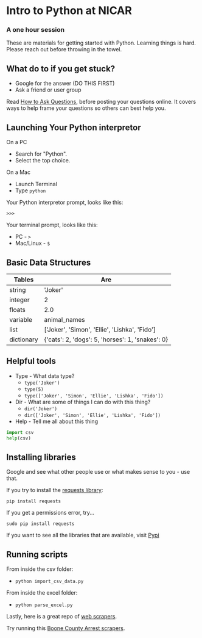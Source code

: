 # Intro to Python at NICAR
### A one hour session

These are materials for getting started with Python. Learning things is hard. Please reach out before throwing in the towel.

## What do to if you get stuck?

* Google for the answer (DO THIS FIRST)
* Ask a friend or user group

Read [How to Ask Questions](http://www.propublica.org/nerds/item/how-to-ask-programming-questions), before posting your questions online. It covers ways to help frame your questions so others can best help you.

## Launching Your Python interpretor

On a PC
* Search for "Python".
* Select the top choice.

On a Mac
* Launch Terminal
* Type `python`


Your Python interpretor prompt, looks like this:

`>>>`

Your terminal prompt, looks like this:

* PC - `>`
* Mac/Linux - `$`


## Basic Data Structures

| Tables        | Are           |
| ------------- |---------------|
| string        | 'Joker'       |
| integer       |2              |
| floats        | 2.0           |
| variable      | animal_names  |
| list          | ['Joker', 'Simon', 'Ellie', 'Lishka', 'Fido'] |
| dictionary    | {'cats': 2, 'dogs': 5, 'horses': 1, 'snakes': 0} |

## Helpful tools

* Type - What data type?
  * `type('Joker')`
  * `type(5)`
  * `type(['Joker', 'Simon', 'Ellie', 'Lishka', 'Fido'])`
* Dir - What are some of things I can do with this thing?
  * `dir('Joker')`
  * `dir(['Joker', 'Simon', 'Ellie', 'Lishka', 'Fido'])`
* Help - Tell me all about this thing
```python
import csv
help(csv)
```

## Installing libraries

Google and see what other people use or what makes sense to you - use that.

If you try to install the [requests library](http://docs.python-requests.org/en/latest/):

`pip install requests`

If you get a permissions error, try...

`sudo pip install requests`

If you want to see all the libraries that are available, visit [Pypi](Pypi.python.org)

## Running scripts

From inside the csv folder:
* `python import_csv_data.py`

From inside the excel folder:
* `python parse_excel.py`

Lastly, here is a great repo of [web scrapers](https://github.com/ireapps/first-web-scraper).

Try running this [Boone County Arrest scrapers](https://github.com/ireapps/first-web-scraper/tree/master/scrapers/crime).



